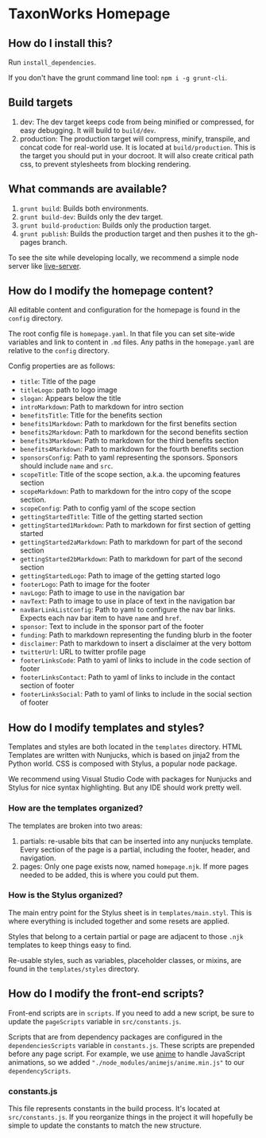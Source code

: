 # TaxonWorks Homepage

## How do I install this?
Run `install_dependencies`.

If you don't have the grunt command line tool:
`npm i -g grunt-cli`.

## Build targets

1. dev: The dev target keeps code from being minified or compressed, for easy debugging. It will build to `build/dev`.
1. production: The production target will compress, minify, transpile, and concat code for real-world use. It is located at `build/production`. This is the target you should put in your docroot. It will also create critical path css, to prevent stylesheets from blocking rendering.

## What commands are available?
1. `grunt build`: Builds both environments.
1. `grunt build-dev`: Builds only the dev target.
1. `grunt build-production`: Builds only the production target.
1. `grunt publish`: Builds the production target and then pushes it to the gh-pages branch.

To see the site while developing locally, we recommend a simple node server like [live-server](https://www.npmjs.com/package/live-server).

## How do I modify the homepage content?

All editable content and configuration for the homepage is found in the `config` directory.

The root config file is `homepage.yaml`. In that file you can set site-wide variables and link to content in `.md` files. Any paths in the `homepage.yaml` are relative to the `config` directory.

Config properties are as follows:

- `title`: Title of the page
- `titleLogo`: path to logo image
- `slogan`: Appears below the title
- `introMarkdown`: Path to markdown for intro section 
- `benefitsTitle`: Title for the benefits section
- `benefits1Markdown`: Path to markdown for the first benefits section
- `benefits2Markdown`: Path to markdown for the second benefits section
- `benefits3Markdown`: Path to markdown for the third benefits section
- `benefits4Markdown`: Path to markdown for the fourth benefits section
- `sponsorsConfig`: Path to yaml representing the sponsors. Sponsors should include `name` and `src`.
- `scopeTitle`: Title of the scope section, a.k.a. the upcoming features section
- `scopeMarkdown`: Path to markdown for the intro copy of the scope section.
- `scopeConfig`: Path to config yaml of the scope section
- `gettingStartedTitle`: Title of the getting started section
- `gettingStarted1Markdown`: Path to markdown for first section of getting started 
- `gettingStarted2aMarkdown`: Path to markdown for part of the second section 
- `gettingStarted2bMarkdown`: Path to markdown for part of the second section 
- `gettingStartedLogo`: Path to image of the getting started logo
- `footerLogo`: Path to image for the footer
- `navLogo`: Path to image to use in the navigation bar
- `navText`: Path to image to use in place of text in the navigation bar
- `navBarLinkListConfig`: Path to yaml to configure the nav bar links. Expects each nav bar item to have `name` and `href`.
- `sponsor`: Text to include in the sponsor part of the footer
- `funding`: Path to markdown representing the funding blurb in the footer
- `disclaimer`: Path to markdown to insert a disclaimer at the very bottom
- `twitterUrl`: URL to twitter profile page
- `footerLinksCode`: Path to yaml of links to include in the code section of footer
- `footerLinksContact`: Path to yaml of links to include in the contact section of footer
- `footerLinksSocial`: Path to yaml of links to include in the social section of footer

## How do I modify templates and styles?

Templates and styles are both located in the `templates` directory. HTML Templates are written with Nunjucks, which is based on jinja2 from the Python world. CSS is composed with Stylus, a popular node package.

We recommend using Visual Studio Code with packages for Nunjucks and Stylus for nice syntax highlighting. But any IDE should work pretty well.

### How are the templates organized?

The templates are broken into two areas:

1. partials: re-usable bits that can be inserted into any nunjucks template. Every section of the page is a partial, including the footer, header, and navigation.
1. pages: Only one page exists now, named `homepage.njk`. If more pages needed to be added, this is where you could put them.

### How is the Stylus organized?

The main entry point for the Stylus sheet is in `templates/main.styl`. This is where everything is included together and some resets are applied.

Styles that belong to a certain partial or page are adjacent to those `.njk` templates to keep things easy to find.

Re-usable styles, such as variables, placeholder classes, or mixins, are found in the `templates/styles` directory.

## How do I modify the front-end scripts?

Front-end scripts are in `scripts`. If you need to add a new script, be sure to update the `pageScripts` variable in `src/constants.js`.

Scripts that are from dependency packages are configured in the `dependenciesScripts` variable in `constants.js`. These scripts are prepended before any page script. For example, we use [anime](http://anime-js.com/) to handle JavaScript animations, so we added `"./node_modules/animejs/anime.min.js"` to our `dependencyScripts`.

### constants.js

This file represents constants in the build process. It's located at `src/constants.js`. If you reorganize things in the project it will hopefully be simple to update the constants to match the new structure.